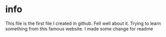 # info
This file is the first file I created in github. Fell well about it. Trying to learn something from this famous website.
I made some change for readme

